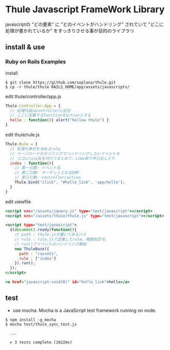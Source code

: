 # Thule Javascript FrameWork Library

javascriptの "どの要素" に "どのイベントがハンドリング" されていて "どこに処理が書かれているか" をすっきりさせる事が目的のライブラリ


## install & use

### Ruby on Rails Examples

install

```
$ git clone https://github.com/soplana/thule.git 
$ cp -r thule/thule RAILS_HOME/app/assets/javascripts/
```

edit thule/controller/app.js

```javascript:controller/app.js
Thule.Controller.App = {
  // 処理内容はcontrollerに記述
  // ここに定義するfunctionをactionとする
  hello : function(){ alert("hellow thule") }
}
```

edit thule/rule.js

```javasciript:rule.js
Thule.Rule = {
  // 処理の単位を決めるrule
  // ページロードのタイミングでハンドリングしたいイベントを
  // ココにrule名を付けてまとめて、view側で呼び出したり
  index : function(){
    // 第一引数: イベント名
    // 第二引数: ターゲットとなるDOM
    // 第三引数: controller/action
    Thule.bind("click", "#hello_link", 'app/hello');
  }
}
```

edit viewfile

```html:app/views/root/index.html
<script src="/assets/jquery.js" type="text/javascript"></script>
<script src="/assets/thule/thule.js" type="text/javascript"></script>

<script type="text/javascript">
  $(document).ready(function(){
    // path : thule.jsが置いてあるパス
    // rule : rule.jsで定義したrule。複数指定可。
    // run()でイベントのハンドリング開始
    new ThuleBase({
      path : "/assets",
      rule : ["index"]
    }).run();
  });
</script>

<a href="javascript:void(0)" id="hello_link">hello</a>
```


## test
- use mocha. Mocha is a JavaScript test framework running on node.

```
$ npm install -g mocha
$ mocha test/thule_sync_test.js 

  ...

  ✔ 3 tests complete (1622ms)
```
